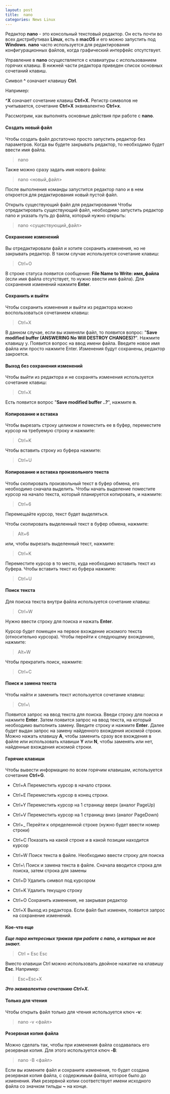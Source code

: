 ```yaml
---
layout: post
title:  nano
categories: News Linux
---
```


 Редактор **nano** - это консольный текстовый редактор. Он есть почти во всех дистрибутивах 
 **Linux**, 
  есть в **macOS** и его можно запустить под **Windows**. **nano** часто используется для 
 редактирования 
 конфигурационных файлов, когда графический интерфейс отсутствует.

 Управление в **nano** осуществляется с клавиатуры с использованием горячих клавиш. В нижней части 
  редактора приведен список основных сочетаний клавиш.

 Символ **^** означает клавишу **Ctrl**. 

 Например:

 **^X** означает сочетание клавиш **Ctrl+X**. Регистр символов не учитывается, сочетание **Ctrl+X**
 эквивалентно **Ctrl+x**.

Рассмотрим, как выполнять основные действия при работе с **nano**.

#### Создать новый файл

 Чтобы создать файл достаточно просто запустить редактор без параметров. Когда вы будете 
 закрывать редактор, то необходимо будет ввести имя файла.

>nano

Также можно сразу задать имя нового файла:

>nano <новый_файл>

После выполнения команды запустится редактор nano и в нем откроется для редактирования новый пустой файл.

Открыть существующий файл для редактирования
 Чтобы отредактировать существующий файл, необходимо запустить редактор nano и указать путь до 
файла, который нужно открыть:

>nano <существующий_файл>

#### Сохранение изменений

 Вы отредактировали файл и хотите сохранить изменения, но не закрывать редактор. В таком случае 
 используется сочетание клавиш:

>Ctrl+O

 В строке статуса появится сообщение: **File Name to Write: имя_файла** (если имя файла отсутствует, 
 то нужно ввести имя файла). Для сохранения изменений нажмите **Enter**.

#### Сохранить и выйти 

Чтобы сохранить изменения и выйти из редактора можно воспользоваться сочетанием клавиш:

>Ctrl+X

В данном случае, если вы изменяли файл, то появится вопрос: "**Save modified buffer (ANSWERING No Will DESTROY CHANGES)?**". Нажмите клавишу y. Появится вопрос на ввод имени файла. Введите новое имя файла или просто нажмите Enter. Изменения будут сохранены, редактор закроется.

#### Выход без сохранения изменений

Чтобы выйти из редактора и не сохранять изменения используется сочетание клавиш:

>Ctrl+X

Есть появится вопрос "**Save modified buffer ..?**", нажмите **n**.

#### Копирование и вставка

Чтобы вырезать строку целиком и поместить ее в буфер, переместите курсор на требуемую строку и нажмите:

>Ctrl+K

Чтобы вставить строку из буфера нажмите:

>Ctrl+U

#### Копирование и вставка произвольного текста

 Чтобы скопировать произвольный текст в буфер обмена, его необходимо сначала выделить. Чтобы 
 начать выделение поместите курсор на начало текста, который планируется копировать, и нажмите:

>Ctrl+6

Перемещайте курсор, текст будет выделяться.

Чтобы скопировать выделенный текст в буфер обмена, нажмите:

>Alt+6

или, чтобы вырезать выделенный текст, нажмите:

>Ctrl+K

Переместите курсор в то место, куда необходимо вставить текст из буфера. Чтобы вставить текст из буфера нажмите:

>Ctrl+U

#### Поиск текста

Для поиска текста внутри файла используется сочетание клавиш:

>Ctrl+W

Нужно ввести строку для поиска и нажать **Enter**.

 Курсор будет помещен на первое вхождение искомого текста (относительно курсора). Чтобы перейти 
 к следующему вхождению, нажмите:

>Alt+W

Чтобы прекратить поиск, нажмите:

>Ctrl+C

#### Поиск и замена текста

Чтобы найти и заменить текст используется сочетание клавиш:

>Ctrl+\

Появится запрос на ввод текста для поиска. Введи строку для поиска и нажмите **Enter**.
Затем появится запрос на ввод текста, на который необходимо выполнить замену. Введите строку и нажмите **Enter**.
 Далее будет выдан запрос на замену найденного вхождения искомой строки. Можно нажать клавишу **A**, 
 чтобы заменить сразу все вхождения в файле или использовать клавиши **Y** или **N**, чтобы заменять или 
нет, найденные вхождения искомой строки.

#### Горячие клавиши

Чтобы вывести информацию по всем горячим клавишам, используется сочетание **Ctrl+G**.

- Ctrl+A	Переместить курсор в начало строки.

- Ctrl+E	Переместить курсор в конец строки.

- Ctrl+Y	Переместить курсор на 1 страницу вверх (аналог PageUp)

- Ctrl+V	Переместить курсор на 1 страницу вниз (аналог PageDown)

- Ctrl+_	Перейти к определенной строке (нужно будет ввести номер строки)

- Ctrl+C	Показать на какой строке и в какой позиции находится курсор

- Ctrl+W	Поиск текста в файле. Необходимо ввести строку для поиска

- Ctrl+\	Поиск и замена текста в файле. Сначала вводится строка для поиска, затем строка для 
  замены

- Ctrl+D	Удалить символ под курсором

- Ctrl+K	Удалить текущую строку

- Ctrl+O	Сохранить изменения, не закрывая редактор

- Ctrl+X	Выход из редактора. Если файл был изменен, появится запрос на сохранение изменений.

#### Кое-что еще

***Еще пара интересных трюков при работе с nano, о которых не все знают.***

>Ctrl = Esc Esc

Вместо клавиши Ctrl можно использовать двойное нажатие на клавишу **Esc**. Например:

>Esc+Esc+X

***Это эквивалентно сочетанию Ctrl+X.***

#### Только для чтения

Чтобы открыть файл только для чтения используется ключ **-v**:

>nano -v <файл>

#### Резервная копия файла

Можно сделать так, чтобы при изменения файла создавалась его резервная копия. Для этого используется ключ **-B**:

>nano -B <файл>

 Если вы измените файл и сохраните изменения, то будет создана резервная копия файла, с 
содержимым файла, которое было до изменения. Имя резервной копии соответствует имени исходного 
 файла со значком тильды **~** на конце.

